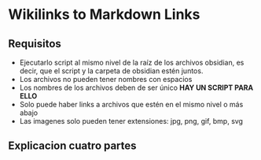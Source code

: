 # Wikilinks to Markdown Links

## Requisitos

- Ejecutarlo script al mismo nivel de la raíz de los archivos obsidian, es decir, que el script y la carpeta de obsidian estén juntos.
- Los archivos no pueden tener nombres con espacios
- Los nombres de los archivos deben de ser único   **HAY UN SCRIPT PARA ELLO**
- Solo puede haber links a archivos que estén en el mismo nivel o más abajo
- Las imagenes solo pueden tener extensiones: jpg, png, gif, bmp, svg

## Explicacion cuatro partes